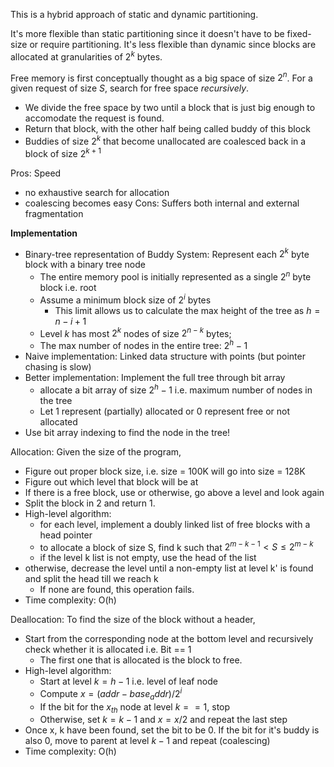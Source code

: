 This is a hybrid approach of static and dynamic partitioning.

It's more flexible than static partitioning since it doesn't have to be fixed-size or require partitioning. It's less flexible than dynamic since blocks are allocated at granularities of $2^k$ bytes.

Free memory is first conceptually thought as a big space of size $2^n$. For a given request of size $S$, search for free space *recursively*. 
- We divide the free space by two until a block that is just big enough to accomodate the request is found. 
- Return that block, with the other half being called buddy of this block
- Buddies of size $2^k$ that become unallocated are coalesced back in a block of size $2^{k+1}$

Pros: Speed
- no exhaustive search for allocation
- coalescing becomes easy
Cons: Suffers both internal and external fragmentation

**Implementation**
- Binary-tree representation of Buddy System: Represent each $2^k$ byte block with a binary tree node
	- The entire memory pool is initially represented as a single $2^n$ byte block i.e. root
	- Assume a minimum block size of $2^i$ bytes
		- This limit allows us to calculate the max height of the tree as $h = n - i + 1$
	- Level $k$ has most $2^k$ nodes of size $2^{n-k}$ bytes; 
	- The max number of nodes in the entire tree: $2^h - 1$
- Naive implementation: Linked data structure with points (but pointer chasing is slow)
- Better implementation: Implement the full tree through bit array
	- allocate a bit array of size  $2^h - 1$ i.e. maximum number of nodes in the tree
	- Let 1 represent (partially) allocated or 0 represent free or not allocated
- Use bit array indexing to find the node in the tree!

Allocation: Given the size of the program, 
- Figure out proper block size, i.e. size = 100K will go into size = 128K
- Figure out which level that block will be at
- If there is a free block, use or otherwise, go above a level and look again
- Split the block in 2 and return 1.
- High-level algorithm:
	- for each level, implement a doubly linked list of free blocks with a head pointer
	- to allocate a block of size S, find k such that $2^{m-k-1} < S \leq 2^{m-k}$ 
	- if the level k list is not empty, use the head of the list
- otherwise, decrease the level until a non-empty list at level k' is found and split the head till we reach k
	- If none are found, this operation fails.
- Time complexity: O(h)

Deallocation: To find the size of the block without a header, 
- Start from the corresponding node at the bottom level and recursively check whether it is allocated i.e. Bit == 1
	- The first one that is allocated is the block to free. 
- High-level algorithm:
	- Start at level $k = h - 1$ i.e. level of leaf node
	- Compute $x = (addr - base_addr)/2^i$
	- If the bit for the $x_{th}$ node at level $k == 1$, stop
	- Otherwise, set $k = k -1$ and $x = x/2$ and repeat the last step
- Once x, k have been found, set the bit to be 0. If the bit for it's buddy is also 0, move to parent at level $k - 1$ and repeat (coalescing)
- Time complexity: O(h)
